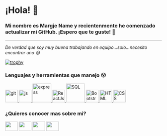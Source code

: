 # ¡Hola! 👋
### Mi nombre es Margje Name y recientenmente he comenzado actualizar mi GitHub. ¡Espero que te guste! 🚀
---

*De verdad que soy muy buena trabajando en equipo...solo...necesito encontrar uno 😅*

[![trophy](https://github-profile-trophy.vercel.app/?username=margjename&theme=onedark)](https://github.com/ryo-ma/github-profile-trophy)


<h3 align="left">Lenguajes y herramientas que manejo 😮</h3>
<p align="left"> 
 <a href="https://git-scm.com/" target="_blank"> 
   <img src="https://www.vectorlogo.zone/logos/git-scm/git-scm-icon.svg" alt="git" width="40" height="40"/> 
  </a>
  <a href="#" target="_blank"> <img src="https://www.vectorlogo.zone/logos/javascript/javascript-icon.svg" alt="js" width="40" height="40"/> </a>
 <a href="#" target="_blank"> <img src="https://www.vectorlogo.zone/logos/nodejs/nodejs-ar21.svg" alt="express" width="60" height="60"/> </a>
 <a href="#" target="_blank"> <img src="https://www.vectorlogo.zone/logos/reactjs/reactjs-icon.svg" alt="ReactJs" width="40" height="40" /> </a>
 <a href="#" target="_blank"> <img src="https://www.vectorlogo.zone/logos/sqlite/sqlite-ar21.svg" alt="SQL" width="60" height="60"/> </a>
 <a href="#" target="_blank"> <img src="https://www.vectorlogo.zone/logos/getbootstrap/getbootstrap-icon.svg" alt="Bootstrap" width="40" height="40" /> </a>
 <a href="#" target="_blank"> <img src="https://www.vectorlogo.zone/logos/w3_html5/w3_html5-icon.svg" alt="HTML" width="40" height="40" /> </a>
 <a href="#" target="_blank"> <img src="https://www.vectorlogo.zone/logos/w3_css/w3_css-icon.svg" alt="CSS" width="40" height="40" /> </a>
</p>




<h3 align="left">¿Quieres conocer mas sobre mi?</h3>
<p align="left">
<a href="your link" target="blank"><img align="center" src="https://cdn.jsdelivr.net/npm/simple-icons@3.0.1/icons/twitter.svg" alt="" height="30" width="40" /></a>
<a href="your link" target="blank"><img align="center" src="https://cdn.jsdelivr.net/npm/simple-icons@3.0.1/icons/linkedin.svg" alt="" height="30" width="40" /></a>
<a href="your link" target="blank"><img align="center" src="https://cdn.jsdelivr.net/npm/simple-icons@3.0.1/icons/instagram.svg" alt="" height="30" width="40" /></a>
<a href="your link" target="blank"><img align="center" src="https://cdn.jsdelivr.net/npm/simple-icons@3.0.1/icons/youtube.svg" alt="" height="30" width="40" /></a>
</p>


